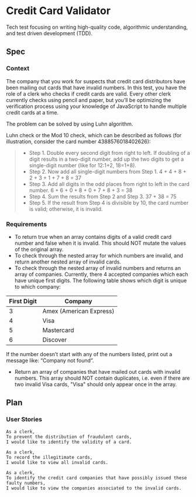 # Credit Card Validator

Tech test focusing on writing high-quality code, algorithmic understanding, and test driven development (TDD).

## Spec

### Context

The company that you work for suspects that credit card distributors have been mailing out cards that have invalid numbers. In this test, you have the role of a clerk who checks if credit cards are valid. Every other clerk currently checks using pencil and paper, but you’ll be optimizing the verification process using your knowledge of JavaScript to handle multiple credit cards at a time.

The problem can be solved by using Luhn algorithm.

Luhn check or the Mod 10 check, which can be described as follows (for illustration,
consider the card number 4388576018402626):

> - Step 1. Double every second digit from right to left. If doubling of a digit results in a
>   two-digit number, add up the two digits to get a single-digit number (like for 12:1+2, 18=1+8).
> - Step 2. Now add all single-digit numbers from Step 1.
>   4 + 4 + 8 + 2 + 3 + 1 + 7 + 8 = 37
> - Step 3. Add all digits in the odd places from right to left in the card number.
>   6 + 6 + 0 + 8 + 0 + 7 + 8 + 3 = 38
> - Step 4. Sum the results from Step 2 and Step 3.
>   37 + 38 = 75
> - Step 5. If the result from Step 4 is divisible by 10, the card number is valid; otherwise, it is invalid.

### Requirements

- To return true when an array contains digits of a valid credit card number and false when it is invalid. This should NOT mutate the values of the original array.
- To check through the nested array for which numbers are invalid, and return another nested array of invalid cards.
- To check through the nested array of invalid numbers and returns an array of companies.
  Currently, there 4 accepted companies which each have unique first digits. The following table shows which digit is unique to which company:

| First Digit | Company                 |
| ----------- | ----------------------- |
| 3           | Amex (American Express) |
| 4           | Visa                    |
| 5           | Mastercard              |
| 6           | Discover                |

If the number doesn’t start with any of the numbers listed, print out a message like: “Company not found”.

- Return an array of companies that have mailed out cards with invalid numbers. This array should NOT contain duplicates, i.e. even if there are two invalid Visa cards, "Visa" should only appear once in the array.

## Plan

### User Stories

```
As a clerk,
To prevent the distribution of fraudulent cards,
I would like to identify the validity of a card.
```

```
As a clerk,
To record the illegitimate cards,
I would like to view all invalid cards.
```

```
As a clerk,
To identify the credit card companies that have possibly issued these faulty numbers,
I would like to view the companies associated to the invalid cards.
```
